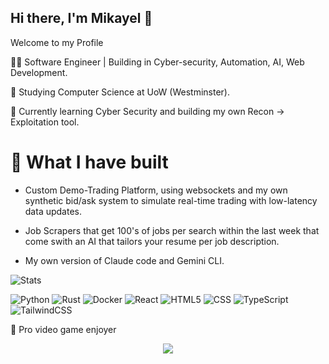 ## Hi there, I'm Mikayel 👋

Welcome to my Profile

🧑‍💻 Software Engineer | Building in Cyber-security, Automation, AI, Web Development.


🏫 Studying Computer Science at UoW (Westminster).


📝 Currently learning Cyber Security and building my own Recon -> Exploitation tool.


# 🔐 What I have built

- Custom Demo-Trading Platform, using websockets and my own synthetic bid/ask system to simulate real-time trading with low-latency data updates.

  
- Job Scrapers that get 100's of jobs per search within the last week that come swith an AI that tailors your resume per job description.

  
- My own version of Claude code and Gemini CLI.


![Stats](https://github-readme-stats.vercel.app/api?username=SleepyXm&count_private=false&showicons=true&bg_color=252838&title_color=58a6ff&text_color=c9d1d9&icon_color=58a6ff&hide_border=true)


![Python](https://img.shields.io/badge/python-3670A0?style=for-the-badge&logo=python&logoColor=ffaa54)
![Rust](https://img.shields.io/badge/Rust-ff7357?style=for-the-badge&logo=rust&logoColor=ff7357&labelColor=171c21)
![Docker](https://img.shields.io/badge/Docker-1C59FF?style=for-the-badge&logo=docker&logoColor=1C59FF&labelColor=171C21)
![React](https://img.shields.io/badge/react-%2320232a.svg?style=for-the-badge&logo=react&logoColor=%2361DAFB)
![HTML5](https://img.shields.io/badge/HTML5-FF462E?style=for-the-badge&logo=html5&logoColor=FF462E&labelColor=171c21)
![CSS](https://img.shields.io/badge/CSS-2E89FF?style=for-the-badge&logo=css&logoColor=2E89FF&labelColor=171C21)
![TypeScript](https://img.shields.io/badge/typescript-%23007ACC.svg?style=for-the-badge&logo=typescript&logoColor=white)
![TailwindCSS](https://img.shields.io/badge/tailwindcss-%2338B2AC.svg?style=for-the-badge&logo=tailwind-css&logoColor=white)


👾 Pro video game enjoyer

<p align="center">
  <a href="https://skillicons.dev">
    <img src="https://skillicons.dev/icons?i=py,rust,cpp,react,docker" />
  </a>
</p>
